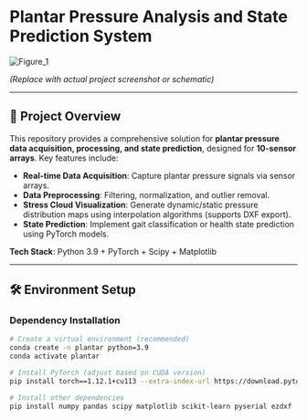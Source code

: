 # Plantar Pressure Analysis and State Prediction System  
![Figure_1](https://github.com/user-attachments/assets/f6acbf18-3b32-465b-afba-6184792be3ee)

*(Replace with actual project screenshot or schematic)*

---

## 📖 Project Overview  
This repository provides a comprehensive solution for **plantar pressure data acquisition, processing, and state prediction**, designed for **10-sensor arrays**. Key features include:  
- **Real-time Data Acquisition**: Capture plantar pressure signals via sensor arrays.  
- **Data Preprocessing**: Filtering, normalization, and outlier removal.  
- **Stress Cloud Visualization**: Generate dynamic/static pressure distribution maps using interpolation algorithms (supports DXF export).  
- **State Prediction**: Implement gait classification or health state prediction using PyTorch models.  

**Tech Stack**: Python 3.9 + PyTorch + Scipy + Matplotlib  

---

## 🛠️ Environment Setup  
### Dependency Installation  
```bash
# Create a virtual environment (recommended)
conda create -n plantar python=3.9
conda activate plantar

# Install PyTorch (adjust based on CUDA version)
pip install torch==1.12.1+cu113 --extra-index-url https://download.pytorch.org/whl/cu113

# Install other dependencies
pip install numpy pandas scipy matplotlib scikit-learn pyserial ezdxf
